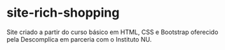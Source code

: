 # site-rich-shopping
Site criado a partir do curso básico em HTML, CSS e Bootstrap oferecido pela Descomplica em parceria com o Instituto NU.
